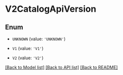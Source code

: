 # V2CatalogApiVersion


## Enum

* `UNKNOWN` (value: `'UNKNOWN'`)

* `V1` (value: `'V1'`)

* `V2` (value: `'V2'`)

[[Back to Model list]](../README.md#documentation-for-models) [[Back to API list]](../README.md#documentation-for-api-endpoints) [[Back to README]](../README.md)


